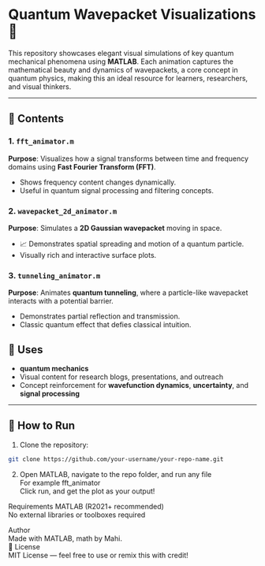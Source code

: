 # Quantum Wavepacket Visualizations 🔭

This repository showcases elegant visual simulations of key quantum mechanical phenomena using **MATLAB**. Each animation captures the mathematical beauty and dynamics of wavepackets, a core concept in quantum physics, making this an ideal resource for learners, researchers, and visual thinkers.

---

## 📁 Contents

### 1. `fft_animator.m`  
**Purpose**: Visualizes how a signal transforms between time and frequency domains using **Fast Fourier Transform (FFT)**.  
-  Shows frequency content changes dynamically.
-  Useful in quantum signal processing and filtering concepts.

### 2. `wavepacket_2d_animator.m`  
**Purpose**: Simulates a **2D Gaussian wavepacket** moving in space.  
- 📈 Demonstrates spatial spreading and motion of a quantum particle.
-  Visually rich and interactive surface plots.

### 3. `tunneling_animator.m`  
**Purpose**: Animates **quantum tunneling**, where a particle-like wavepacket interacts with a potential barrier.  
-  Demonstrates partial reflection and transmission.
-  Classic quantum effect that defies classical intuition.

## 🧠 Uses

- **quantum mechanics** 
- Visual content for research blogs, presentations, and outreach
- Concept reinforcement for **wavefunction dynamics**, **uncertainty**, and **signal processing**

---

## 🚀 How to Run

1. Clone the repository:

```bash
git clone https://github.com/your-username/your-repo-name.git
```
2. Open MATLAB, navigate to the repo folder, and run any file
   <br> For example
fft_animator
<br> Click run, and get the plot as your output!

Requirements
MATLAB (R2021+ recommended)
<br>
No external libraries or toolboxes required

Author<br>
Made with MATLAB, math by Mahi. <br>
📜 License <br>
MIT License — feel free to use or remix this with credit! <br>
